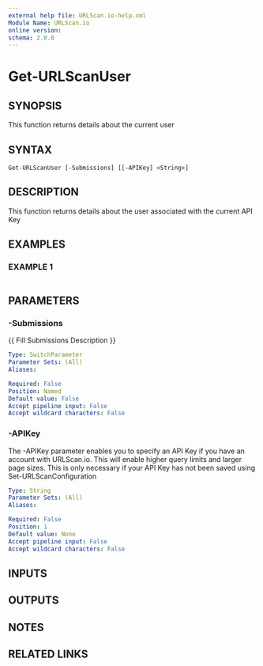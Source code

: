 ```yaml
---
external help file: URLScan.io-help.xml
Module Name: URLScan.io
online version:
schema: 2.0.0
---
```


# Get-URLScanUser

## SYNOPSIS
This function returns details about the current user

## SYNTAX

```
Get-URLScanUser [-Submissions] [[-APIKey] <String>]
```

## DESCRIPTION
This function returns details about the user associated with the current API Key

## EXAMPLES

### EXAMPLE 1
```powershell

```

## PARAMETERS

### -Submissions
{{ Fill Submissions Description }}

```yaml
Type: SwitchParameter
Parameter Sets: (All)
Aliases:

Required: False
Position: Named
Default value: False
Accept pipeline input: False
Accept wildcard characters: False
```

### -APIKey
The -APIKey parameter enables you to specify an API Key if you have an account with URLScan.io.
This will enable higher query limits and larger page sizes.
This is only necessary if your API Key has not been saved using Set-URLScanConfiguration

```yaml
Type: String
Parameter Sets: (All)
Aliases:

Required: False
Position: 1
Default value: None
Accept pipeline input: False
Accept wildcard characters: False
```

## INPUTS

## OUTPUTS

## NOTES

## RELATED LINKS
